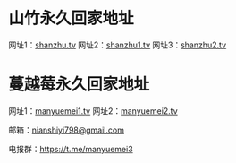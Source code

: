 # 山竹永久回家地址
网址1：[shanzhu.tv](https://www.shanzhu.tv "shanzhu.tv")
网址2：[shanzhu1.tv](https://www.shanzhu1.tv "shanzhu1.tv")
网址3：[shanzhu2.tv](https://www.shanzhu2.tv "shanzhu2.tv")


# 蔓越莓永久回家地址
网址1：[manyuemei1.tv](https://www.manyuemei1.tv "manyuemei1.tv")
网址2：[manyuemei2.tv](https://www.manyuemei2.tv "manyuemei2.tv")


邮箱：nianshiyi798@gmail.com

电报群：https://t.me/manyuemei3

